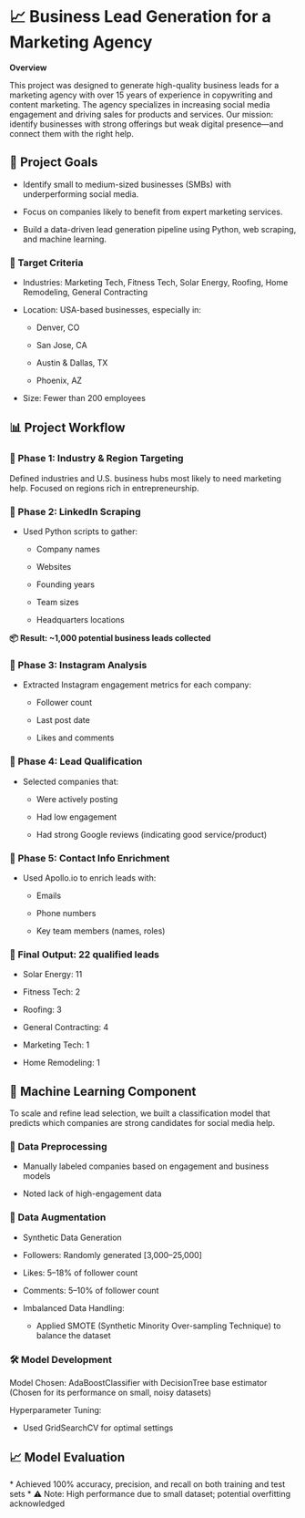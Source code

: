 <h1>📈 Business Lead Generation for a Marketing Agency</h1>
<b>Overview</b>

This project was designed to generate high-quality business leads for a marketing agency with over 15 years of experience in copywriting and content marketing. The agency specializes in increasing social media engagement and driving sales for products and services. Our mission: identify businesses with strong offerings but weak digital presence—and connect them with the right help.

<h2>🚀 Project Goals</h2>

* Identify small to medium-sized businesses (SMBs) with underperforming social media.

* Focus on companies likely to benefit from expert marketing services.

* Build a data-driven lead generation pipeline using Python, web scraping, and machine learning.

<h3>🧭 Target Criteria</h3>

* Industries: Marketing Tech, Fitness Tech, Solar Energy, Roofing, Home Remodeling, General Contracting

* Location: USA-based businesses, especially in:

  - Denver, CO

  - San Jose, CA

  - Austin & Dallas, TX

  - Phoenix, AZ

* Size: Fewer than 200 employees


<h2>📊 Project Workflow</h2>

<h3>🔹 Phase 1: Industry & Region Targeting</h3>
Defined industries and U.S. business hubs most likely to need marketing help. Focused on regions rich in entrepreneurship.

<h3>🔹 Phase 2: LinkedIn Scraping</h3>

* Used Python scripts to gather:

  - Company names

  - Websites

  - Founding years

  - Team sizes

  - Headquarters locations

<b>📦 Result: ~1,000 potential business leads collected</b>

<h3>🔹 Phase 3: Instagram Analysis</h3>

* Extracted Instagram engagement metrics for each company:

  - Follower count

  - Last post date

  - Likes and comments

<h3>🔹 Phase 4: Lead Qualification</h3>

* Selected companies that:

  - Were actively posting

  - Had low engagement

  - Had strong Google reviews (indicating good service/product)

<h3>🔹 Phase 5: Contact Info Enrichment</h3>

* Used Apollo.io to enrich leads with:

  - Emails

  - Phone numbers

  - Key team members (names, roles)

<h3>📌 Final Output: 22 qualified leads</h3>

* Solar Energy: 11

* Fitness Tech: 2

* Roofing: 3

* General Contracting: 4

* Marketing Tech: 1

* Home Remodeling: 1

<h2>🤖 Machine Learning Component</h2>
To scale and refine lead selection, we built a classification model that predicts which companies are strong candidates for social media help.

<h3>📁 Data Preprocessing</h3>

* Manually labeled companies based on engagement and business models

* Noted lack of high-engagement data

<h3>🧪 Data Augmentation</h3>

* Synthetic Data Generation

* Followers: Randomly generated [3,000–25,000]

* Likes: 5–18% of follower count

* Comments: 5–10% of follower count

* Imbalanced Data Handling:

  - Applied SMOTE (Synthetic Minority Over-sampling Technique) to balance the dataset

<h3>🛠 Model Development</h3>
Model Chosen: AdaBoostClassifier with DecisionTree base estimator
(Chosen for its performance on small, noisy datasets)

Hyperparameter Tuning:
  - Used GridSearchCV for optimal settings

<h2>📈 Model Evaluation</h2>
* Achieved 100% accuracy, precision, and recall on both training and test sets
* ⚠️ Note: High performance due to small dataset; potential overfitting acknowledged
